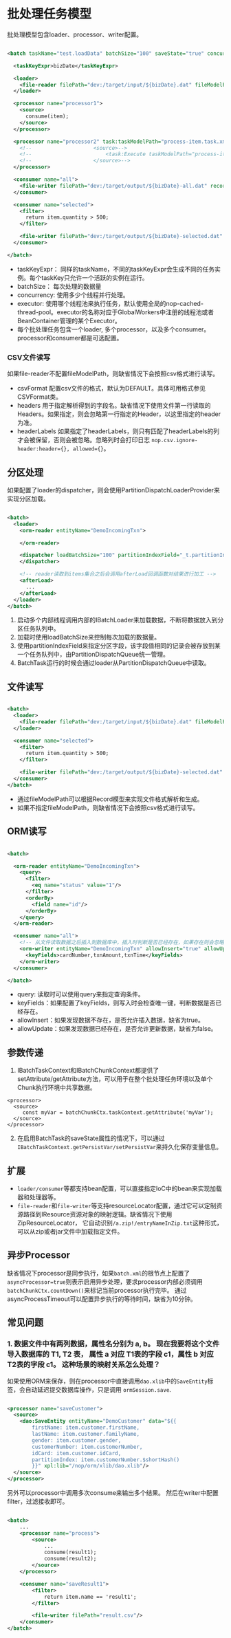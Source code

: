 # 批处理任务模型

批处理模型包含loader、processor、writer配置。

```xml

<batch taskName="test.loadData" batchSize="100" saveState="true" concurrency="5" executor="nop-global-worker">

  <taskKeyExpr>bizDate</taskKeyExpr>

  <loader>
    <file-reader filePath="dev:/target/input/${bizDate}.dat" fileModelPath="simple.record-file.xlsx"/>
  </loader>

  <processor name="processor1">
    <source>
      consume(item);
    </source>
  </processor>

  <processor name="processor2" task:taskModelPath="process-item.task.xml">
    <!--                    <source>-->
    <!--                        <task:Execute taskModelPath="process-item.task.xml" inputs="${{item,consume,batchChunkCtx}}" xpl:lib="/nop/task/xlib/task.xlib"/>-->
    <!--                    </source>-->
  </processor>

  <consumer name="all">
    <file-writer filePath="dev:/target/output/${bizDate}-all.dat" record:file-model="SimpleFile"/>
  </consumer>

  <consumer name="selected">
    <filter>
      return item.quantity > 500;
    </filter>

    <file-writer filePath="dev:/target/output/${bizDate}-selected.dat" fileModelPath="simple.record-file.xml"/>
  </consumer>

</batch>
```

* taskKeyExpr： 同样的taskName，不同的taskKeyExpr会生成不同的任务实例。每个taskKey只允许一个活跃的实例在运行。
* batchSize： 每次处理的数据量
* concurrency: 使用多少个线程并行处理。
* executor: 使用哪个线程池来执行任务，默认使用全局的nop-cached-thread-pool。executor的名称对应于GlobalWorkers中注册的线程池或者BeanContainer管理的某个Executor。
* 每个批处理任务包含一个loader, 多个processor，以及多个consumer。processor和consumer都是可选配置。

### CSV文件读写

如果file-reader不配置fileModelPath，则缺省情况下会按照csv格式进行读写。

* csvFormat 配置csv文件的格式，默认为DEFAULT。具体可用格式参见CSVFormat类。
* headers 用于指定解析得到的字段名。缺省情况下使用文件第一行读取的Headers。如果指定，则会忽略第一行指定的Header，以这里指定的header为准。
* headerLabels 如果指定了headerLabels，则只有匹配了headerLabels的列才会被保留，否则会被忽略。忽略列时会打印日志
  `nop.csv.ignore-header:header={}, allowed={}`。

## 分区处理

如果配置了loader的dispatcher，则会使用PartitionDispatchLoaderProvider来实现分区加载。

```xml

<batch>
  <loader>
    <orm-reader entityName="DemoIncomingTxn">

    </orm-reader>

    <dispatcher loadBatchSize="100" partitionIndexField="_t.partitionIndex">
    </dispatcher>

    <!-- reader读取到items集合之后会调用afterLoad回调函数对结果进行加工 -->
    <afterLoad>
      ...
    </afterLoad>
  </loader>
</batch>
```

1. 启动多个内部线程调用内部的IBatchLoader来加载数据，不断将数据放入到分区任务队列中。
2. 加载时使用loadBatchSize来控制每次加载的数据量。
3. 使用partitionIndexField来指定分区字段，该字段值相同的记录会被存放到某一个任务队列中，由PartitionDispatchQueue统一管理。
4. BatchTask运行的时候会通过loader从PartitionDispatchQueue中读取。

## 文件读写

```xml

<batch>
  <loader>
    <file-reader filePath="dev:/target/input/${bizDate}.dat" fileModelPath="simple.record-file.xlsx"/>
  </loader>

  <consumer name="selected">
    <filter>
      return item.quantity > 500;
    </filter>

    <file-writer filePath="dev:/target/output/${bizDate}-selected.dat" fileModelPath="simple.record-file.xml"/>
  </consumer>
</batch>
```

* 通过fileModelPath可以根据Record模型来实现文件格式解析和生成。
* 如果不指定fileModelPath，则缺省情况下会按照csv格式进行读写。

## ORM读写

```xml

<batch>

  <orm-reader entityName="DemoIncomingTxn">
    <query>
      <filter>
        <eq name="status" value="1"/>
      </filter>
      <orderBy>
        <field name="id"/>
      </orderBy>
    </query>
  </orm-reader>

  <consumer name="all">
    <!-- 从文件读取数据之后插入到数据库中，插入时判断是否已经存在，如果存在则会忽略这条记录-->
    <orm-writer entityName="DemoIncomingTxn" allowInsert="true" allowUpdate="false">
      <keyFields>cardNumber,txnAmount,txnTime</keyFields>
    </orm-writer>
  </consumer>

</batch>
```

* query: 读取时可以使用query来指定查询条件。
* keyFields：如果配置了keyFields，则写入时会检查唯一键，判断数据是否已经存在。
* allowInsert：如果发现数据不存在，是否允许插入数据，缺省为true。
* allowUpdate：如果发现数据已经存在，是否允许更新数据，缺省为false。

## 参数传递

1. IBatchTaskContext和IBatchChunkContext都提供了setAttribute/getAttribute方法，可以用于在整个批处理任务环境以及单个Chunk执行环境中共享数据。

```
<processor>
  <source>
     const myVar = batchChunkCtx.taskContext.getAttribute('myVar’);
  </source>
</processor>
```

2. 在启用BatchTask的saveState属性的情况下，可以通过`IBatchTaskContext.getPersistVar/setPersistVar`来持久化保存变量信息。

## 扩展

* `loader/consumer`等都支持bean配置，可以直接指定IoC中的bean来实现加载器和处理器等。
* `file-reader`和`file-writer`等支持resourceLocator配置，通过它可以定制资源路径到IResource资源对象的映射逻辑。缺省情况下使用ZipResourceLocator，
  它自动识别`/a.zip!/entryNameInZip.txt`这种形式，可以从zip或者jar文件中加载指定文件。

## 异步Processor
缺省情况下processor是同步执行，如果`batch.xml`的根节点上配置了`asyncProcessor=true`则表示启用异步处理，要求processor内部必须调用`batchChunkCtx.countDown()`来标记当前processor执行完毕。
通过asyncProcessTimeout可以配置异步执行的等待时间，缺省为10分钟。

## 常见问题

### 1. 数据文件中有两列数据，属性名分别为 a, b。 现在我要将这个文件导入数据库的 T1, T2 表， 属性 a 对应 T1表的字段 c1，属性 b 对应 T2表的字段 c1。 这种场景的映射关系怎么处理？

如果使用ORM来保存，则在processor中直接调用`dao.xlib`中的`SaveEntity`标签，会自动延迟提交数据库操作，只是调用
`ormSession.save`.

```xml

<processor name="saveCustomer">
  <source>
    <dao:SaveEntity entityName="DemoCustomer" data="${{
        firstName: item.customer.firstName,
        lastName: item.customer.familyName,
        gender: item.customer.gender,
        customerNumber: item.customerNumber,
        idCard: item.customer.idCard,
        partitionIndex: item.customerNumber.$shortHash()
        }}" xpl:lib="/nop/orm/xlib/dao.xlib"/>
  </source>
</processor>

```

另外可以processor中调用多次consume来输出多个结果。 然后在writer中配置filter，过滤接收即可。

```xml

<batch>
    ...
    <processor name="process">
        <source>
            ...
            consume(result1);
            consume(result2);
        </source>
    </processor>

    <consumer name="saveResult1">
        <filter>
            return item.name == 'result1';
        </filter>

        <file-writer filePath="result.csv"/>
    </consumer>
</batch>
```
